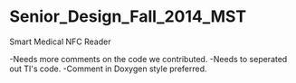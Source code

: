Senior_Design_Fall_2014_MST
===========================

Smart Medical NFC Reader

-Needs more comments on the code we contributed.
-Needs to seperated out TI's code.
-Comment in Doxygen style preferred.
